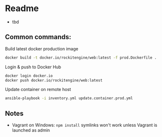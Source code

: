 # Readme
* tbd

## Common commands:

Build latest docker production image

```bash
docker build -t docker.io/rockitengine/web:latest -f prod.Dockerfile .
```

Login & push to Docker Hub

```bash
docker login docker.io
docker push docker.io/rockitengine/web:latest
```
Update container on remote host
```bash
ansible-playbook -i inventory.yml update.container.prod.yml
```


## Notes

* Vagrant on Windows: `npm install` symlinks won't work unless Vagrant is launched as admin
